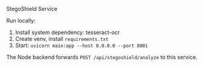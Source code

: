 StegoShield Service

Run locally:

1. Install system dependency: tesseract-ocr
2. Create venv, install `requirements.txt`
3. Start: `uvicorn main:app --host 0.0.0.0 --port 8001`

The Node backend forwards `POST /api/stegoshield/analyze` to this service.
